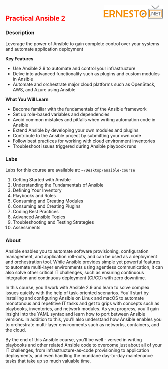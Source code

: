 <img align="right" src="./logo.png">

<h2><span style="color:red;">Practical Ansible 2</span></h2>

### Description

Leverage the power of Ansible to gain complete control over your systems and automate application deployment

**Key Features**

- Use Ansible 2.9 to automate and control your infrastructure
- Delve into advanced functionality such as plugins and custom modules in Ansible
- Automate and orchestrate major cloud platforms such as OpenStack, AWS, and Azure using Ansible

**What You Will Learn**

- Become familiar with the fundamentals of the Ansible framework
- Set up role-based variables and dependencies
- Avoid common mistakes and pitfalls when writing automation code in Ansible
- Extend Ansible by developing your own modules and plugins
- Contribute to the Ansible project by submitting your own code
- Follow best practices for working with cloud environment inventories
- Troubleshoot issues triggered during Ansible playbook runs

### Labs

Labs for this course are available at: `~/Desktop/ansible-course`

1. Getting Started with Ansible
2. Understanding the Fundamentals of Ansible
3. Defining Your Inventory
4. Playbooks and Roles
5. Consuming and Creating Modules
6. Consuming and Creating Plugins
7. Coding Best Practices
8. Advanced Ansible Topics 
9. Troubleshooting and Testing Strategies
10. Assessments


### About

Ansible enables you to automate software provisioning, configuration management, and application roll-outs, and can be used as a deployment and orchestration tool. While Ansible provides simple yet powerful features to automate multi-layer environments using agentless communication, it can also solve other critical IT challenges, such as ensuring continuous integration and continuous deployment (CI/CD) with zero downtime.

In this course, you'll work with Ansible 2.9 and learn to solve complex issues quickly with the help of task-oriented scenarios. You'll start by installing and configuring Ansible on Linux and macOS to automate monotonous and repetitive IT tasks and get to grips with concepts such as playbooks, inventories, and network modules. As you progress, you'll gain insight into the YAML syntax and learn how to port between Ansible versions. In addition to this, you'll also understand how Ansible enables you to orchestrate multi-layer environments such as networks, containers, and the cloud.

By the end of this Ansible course, you'll be well - versed in writing playbooks and other related Ansible code to overcome just about all of your IT challenges, from infrastructure-as-code provisioning to application deployments, and even handling the mundane day-to-day maintenance tasks that take up so much valuable time.